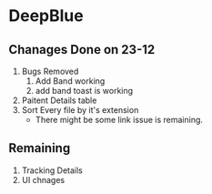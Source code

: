 # DeepBlue

## Chanages Done on 23-12

1. Bugs Removed
   1. Add Band working
   2. add band toast is working
2. Paitent Details table
3. Sort Every file by it's extension
   - There might be some link issue is remaining.

## Remaining

1. Tracking Details
2. UI chnages
